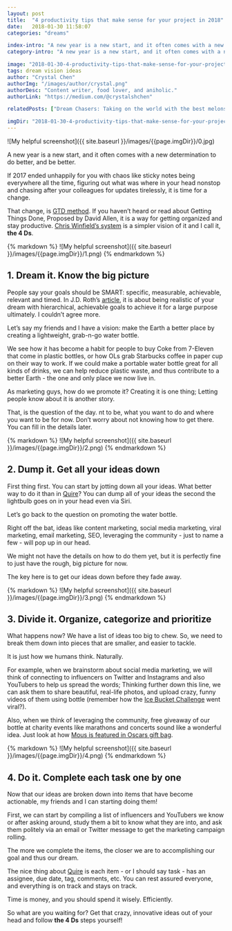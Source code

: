 ```yaml
---
layout: post
title:  "4 productivity tips that make sense for your project in 2018"
date:   2018-01-30 11:58:07
categories: "dreams"

index-intro: "A new year is a new start, and it often comes with a new determination to do better, and be better. If 2017 ended unhappily for you with chaos like sticky notes being everywhere all the time, figuring out what was where in your head nonstop and chasing after your colleagues for updates tirelessly, it is time for a change...."
category-intro: "A new year is a new start, and it often comes with a new determination to do better, and be better..."

image: "2018-01-30-4-productivity-tips-that-make-sense-for-your-project-in-2018/0.jpg"
tags: dream vision ideas
author: "Crystal Chen"
authorImg: "/images/author/crystal.png"
authorDesc: "Content writer, food lover, and aniholic."
authorLink: "https://medium.com/@crystalshchen"

relatedPosts: ["Dream Chasers: Taking on the world with the best melons from Brazil", "Dream Chasers: Making the best off-road vehicles."]

imgDir: "2018-01-30-4-productivity-tips-that-make-sense-for-your-project-in-2018"
---
```



![My helpful screenshot]({{ site.baseurl }}/images/{{page.imgDir}}/0.jpg)

A new year is a new start, and it often comes with a new determination to do better, and be better.

If 2017 ended unhappily for you with chaos like sticky notes being everywhere all the time, figuring out what was where in your head nonstop and chasing after your colleagues for updates tirelessly, it is time for a change.

That change, is [GTD method](https://gettingthingsdone.com/). If you haven’t heard or read about Getting Things Done, Proposed by David Allen, it is a way for getting organized and stay productive. [Chris Winfield’s system](http://www.chriswinfield.com/dream-dump-map-chunk/) is a simpler vision of it and I call it, **the 4 Ds**.

<div style="max-width: 550px; max-height: 300px; margin: 0 auto;">
{% markdown %}
![My helpful screenshot]({{ site.baseurl }}/images/{{page.imgDir}}/1.png)
{% endmarkdown %}
</div>

## 1. Dream it. Know the big picture

People say your goals should be SMART: specific, measurable, achievable, relevant and timed. In J.D. Roth’s [article](http://www.getrichslowly.org/2017/12/26/smart-goals/), it is about being realistic of your dream with hierarchical, achievable goals to achieve it for a large purpose ultimately. I couldn’t agree more.

Let’s say my friends and I have a vision: make the Earth a better place by creating a lightweight, grab-n-go water bottle.

We see how it has become a habit for people to buy Coke from 7-Eleven that come in plastic bottles, or how OLs grab Starbucks coffee in paper cup on their way to work. If we could make a portable water bottle great for all kinds of drinks, we can help reduce plastic waste, and thus contribute to a better Earth - the one and only place we now live in.

As marketing guys, how do we promote it? Creating it is one thing; Letting people know about it is another story.

That, is the question of the day.
nt to be, what you want to do and where you want to be for now. Don’t worry about not knowing how to get there. You can fill in the details later.


<div style="max-width: 550px; max-height: 300px; margin: 0 auto;">
{% markdown %}
![My helpful screenshot]({{ site.baseurl }}/images/{{page.imgDir}}/2.png)
{% endmarkdown %}
</div>

## 2. Dump it. Get all your ideas down

First thing first. You can start by jotting down all your ideas. What better way to do it than in [Quire](https://quire.io/)? You can dump all of your ideas the second the lightbulb goes on in your head even via Siri.

Let’s go back to the question on promoting the water bottle.

Right off the bat, ideas like content marketing, social media marketing, viral marketing, email marketing, SEO, leveraging the community - just to name a few - will pop up in our head.

We might not have the details on how to do them yet, but it is perfectly fine to just have the rough, big picture for now.

The key here is to get our ideas down before they fade away.

<div style="max-width: 550px; max-height: 300px; margin: 0 auto;">
{% markdown %}
![My helpful screenshot]({{ site.baseurl }}/images/{{page.imgDir}}/3.png)
{% endmarkdown %}
</div>

## 3. Divide it. Organize, categorize and prioritize

What happens now? We have a list of ideas too big to chew. So, we need to break them down into pieces that are smaller, and easier to tackle.

It is just how we humans think. Naturally.

For example, when we brainstorm about social media marketing, we will think of connecting to influencers on Twitter and Instagrams and also YouTubers to help us spread the words; Thinking further down this line, we can ask them to share beautiful, real-life photos, and upload crazy, funny videos of them using bottle (remember how the [Ice Bucket Challenge](https://en.wikipedia.org/wiki/Ice_Bucket_Challenge) went viral?).

Also, when we think of leveraging the community, free giveaway of our bottle at charity events like marathons and concerts sound like a wonderful idea. Just look at how [Mous is featured in Oscars gift bag](https://www.popsugar.com.au/fitness/Australian-MOUS-Fitness-Bottle-Feature-Oscars-Gift-Bag-43196349).

<div style="max-width: 550px; max-height: 300px; margin: 0 auto;">
{% markdown %}
![My helpful screenshot]({{ site.baseurl }}/images/{{page.imgDir}}/4.png)
{% endmarkdown %}
</div>

## 4. Do it. Complete each task one by one
 
Now that our ideas are broken down into items that have become actionable, my friends and I can starting doing them!

First, we can start by compiling a list of influencers and YouTubers we know or after asking around, study them a bit to know what they are into, and ask them politely via an email or Twitter message to get the marketing campaign rolling.

The more we complete the items, the closer we are to accomplishing our goal and thus our dream.

The nice thing about [Quire](https://quire.io/) is each item - or I should say task - has an assignee, due date, tag, comments, etc. You can rest assured everyone, and everything is on track and stays on track.


Time is money, and you should spend it wisely. Efficiently.

So what are you waiting for? Get that crazy, innovative ideas out of your head and follow **the 4 Ds** steps yourself!

[jekyll]:      http://jekyllrb.com
[jekyll-gh]:   https://github.com/jekyll/jekyll
[jekyll-help]: https://github.com/jekyll/jekyll-help
